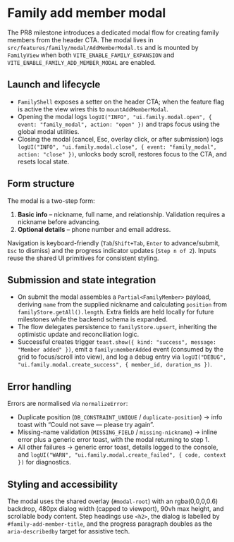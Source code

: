 # Family add member modal

The PR8 milestone introduces a dedicated modal flow for creating family members from the header CTA. The modal lives in `src/features/family/modal/AddMemberModal.ts` and is mounted by `FamilyView` when both `VITE_ENABLE_FAMILY_EXPANSION` and `VITE_ENABLE_FAMILY_ADD_MEMBER_MODAL` are enabled.

## Launch and lifecycle

- `FamilyShell` exposes a setter on the header CTA; when the feature flag is active the view wires this to `mountAddMemberModal`.
- Opening the modal logs `logUI("INFO", "ui.family.modal.open", { event: "family_modal", action: "open" })` and traps focus using the global modal utilities.
- Closing the modal (cancel, Esc, overlay click, or after submission) logs `logUI("INFO", "ui.family.modal.close", { event: "family_modal", action: "close" })`, unlocks body scroll, restores focus to the CTA, and resets local state.

## Form structure

The modal is a two-step form:

1. **Basic info** – nickname, full name, and relationship. Validation requires a nickname before advancing.
2. **Optional details** – phone number and email address.

Navigation is keyboard-friendly (`Tab`/`Shift+Tab`, `Enter` to advance/submit, `Esc` to dismiss) and the progress indicator updates (`Step n of 2`). Inputs reuse the shared UI primitives for consistent styling.

## Submission and state integration

- On submit the modal assembles a `Partial<FamilyMember>` payload, deriving `name` from the supplied nickname and calculating `position` from `familyStore.getAll().length`. Extra fields are held locally for future milestones while the backend schema is expanded.
- The flow delegates persistence to `familyStore.upsert`, inheriting the optimistic update and reconciliation logic.
- Successful creates trigger `toast.show({ kind: "success", message: "Member added" })`, emit a `family:memberAdded` event (consumed by the grid to focus/scroll into view), and log a debug entry via `logUI("DEBUG", "ui.family.modal.create_success", { member_id, duration_ms })`.

## Error handling

Errors are normalised via `normalizeError`:

- Duplicate position (`DB_CONSTRAINT_UNIQUE` / `duplicate-position`) → info toast with “Could not save — please try again”.
- Missing-name validation (`MISSING_FIELD` / `missing-nickname`) → inline error plus a generic error toast, with the modal returning to step 1.
- All other failures → generic error toast, details logged to the console, and `logUI("WARN", "ui.family.modal.create_failed", { code, context })` for diagnostics.

## Styling and accessibility

The modal uses the shared overlay (`#modal-root`) with an rgba(0,0,0,0.6) backdrop, 480px dialog width (capped to viewport), 90vh max height, and scrollable body content. Step headings use `<h2>`, the dialog is labelled by `#family-add-member-title`, and the progress paragraph doubles as the `aria-describedby` target for assistive tech.

